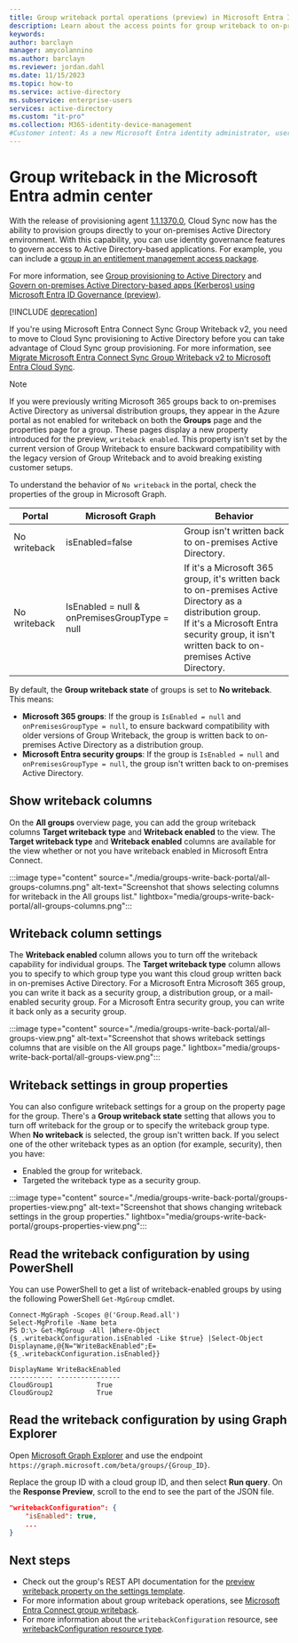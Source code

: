 ```yaml
---
title: Group writeback portal operations (preview) in Microsoft Entra ID
description: Learn about the access points for group writeback to on-premises Active Directory in the Azure portal.
keywords:
author: barclayn
manager: amycolannino
ms.author: barclayn
ms.reviewer: jordan.dahl
ms.date: 11/15/2023
ms.topic: how-to
ms.service: active-directory
ms.subservice: enterprise-users
services: active-directory
ms.custom: "it-pro"
ms.collection: M365-identity-device-management
#Customer intent: As a new Microsoft Entra identity administrator, user management is at the core of my work, so I need to understand the user management tools such as groups, administrator roles, and licenses to manage users.
---
```


# Group writeback in the Microsoft Entra admin center

With the release of provisioning agent [1.1.1370.0](~/identity/hybrid/cloud-sync/reference-version-history.md#1113700), Cloud Sync now has the ability to provision groups directly to your on-premises Active Directory environment. With this capability, you can use identity governance features to govern access to Active Directory-based applications. For example, you can include a [group in an entitlement management access package](~/id-governance/entitlement-management-group-writeback.md).

For more information, see [Group provisioning to Active Directory](~/identity/hybrid/cloud-sync/how-to-configure-entra-to-active-directory.md) and [Govern on-premises Active Directory-based apps (Kerberos) using Microsoft Entra ID Governance (preview)](~/identity/hybrid/cloud-sync/govern-on-premises-groups.md).

[!INCLUDE [deprecation](~/includes/gwb-v2-deprecation.md)]

If you're using Microsoft Entra Connect Sync Group Writeback v2, you need to move to Cloud Sync provisioning to Active Directory before you can take advantage of Cloud Sync group provisioning. For more information, see [Migrate Microsoft Entra Connect Sync Group Writeback v2 to Microsoft Entra Cloud Sync](~/identity/hybrid/cloud-sync/migrate-group-writeback.md).

>[!NOTE]
> If you were previously writing Microsoft 365 groups back to on-premises Active Directory as universal distribution groups, they appear in the Azure portal as not enabled for writeback on both the **Groups** page and the properties page for a group. These pages display a new property introduced for the preview, `writeback enabled`. This property isn't set by the current version of Group Writeback to ensure backward compatibility with the legacy version of Group Writeback and to avoid breaking existing customer setups.

To understand the behavior of `No writeback` in the portal, check the properties of the group in Microsoft Graph.

| Portal | Microsoft Graph| Behavior|
|--------|---------|---------|
| No writeback | isEnabled=false | Group isn't written back to on-premises Active Directory.|
| No writeback | IsEnabled = null & onPremisesGroupType = null | If it's a Microsoft 365 group, it's written back to on-premises Active Directory as a distribution group. </br> If it's a Microsoft Entra security group, it isn't written back to on-premises Active Directory. |

By default, the **Group writeback state** of groups is set to **No writeback**. This means:

- **Microsoft 365 groups**: If the group is ```IsEnabled = null``` and ```onPremisesGroupType = null```, to ensure backward compatibility with older versions of Group Writeback, the group is written back to on-premises Active Directory as a distribution group.
- **Microsoft Entra security groups**: If the group is ```IsEnabled = null``` and ```onPremisesGroupType = null```, the group isn't written back to on-premises Active Directory.

## Show writeback columns

On the **All groups** overview page, you can add the group writeback columns **Target writeback type** and **Writeback enabled** to the view. The **Target writeback type** and **Writeback enabled** columns are available for the view whether or not you have writeback enabled in Microsoft Entra Connect.

​:::image type="content" source="./media/groups-write-back-portal/all-groups-columns.png" alt-text="Screenshot that shows selecting columns for writeback in the All groups list." lightbox="media/groups-write-back-portal/all-groups-columns.png":::

## Writeback column settings

The **Writeback enabled** column allows you to turn off the writeback capability for individual groups. The **Target writeback type** column allows you to specify to which group type you want this cloud group written back in on-premises Active Directory. For a Microsoft Entra Microsoft 365 group, you can write it back as a security group, a distribution group, or a mail-enabled security group. For a Microsoft Entra security group, you can write it back only as a security group.

:::image type="content" source="./media/groups-write-back-portal/all-groups-view.png" alt-text="Screenshot that shows writeback settings columns that are visible on the All groups page." lightbox="media/groups-write-back-portal/all-groups-view.png":::

## Writeback settings in group properties

You can also configure writeback settings for a group on the property page for the group. There's a **Group writeback state** setting that allows you to turn off writeback for the group or to specify the writeback group type. When **No writeback** is selected, the group isn't written back. If you select one of the other writeback types as an option (for example, security), then you have:

- Enabled the group for writeback.
- Targeted the writeback type as a security group.

:::image type="content" source="./media/groups-write-back-portal/groups-properties-view.png" alt-text="Screenshot that shows changing writeback settings in the group properties." lightbox="media/groups-write-back-portal/groups-properties-view.png":::

## Read the writeback configuration by using PowerShell

You can use PowerShell to get a list of writeback-enabled groups by using the following PowerShell `Get-MgGroup` cmdlet.

```powershell-console
Connect-MgGraph -Scopes @('Group.Read.all')
Select-MgProfile -Name beta
PS D:\> Get-MgGroup -All |Where-Object {$_.writebackConfiguration.isEnabled -Like $true} |Select-Object Displayname,@{N="WriteBackEnabled";E={$_.writebackConfiguration.isEnabled}}

DisplayName WriteBackEnabled
----------- ----------------
CloudGroup1           True
CloudGroup2           True
```

## Read the writeback configuration by using Graph Explorer

Open [Microsoft Graph Explorer](https://developer.microsoft.com/graph/graph-explorer) and use the endpoint ```https://graph.microsoft.com/beta/groups/{Group_ID}```.

Replace the group ID with a cloud group ID, and then select **Run query**.
On the **Response Preview**, scroll to the end to see the part of the JSON file.

```json
"writebackConfiguration": {
    "isEnabled": true,
    ...
}
```

## Next steps

- Check out the group's REST API documentation for the [preview writeback property on the settings template](/graph/api/resources/group?view=graph-rest-beta&preserve-view=true).
- For more information about group writeback operations, see [Microsoft Entra Connect group writeback](~/identity/hybrid/connect/how-to-connect-group-writeback-v2.md).
- For more information about the `writebackConfiguration` resource, see [writebackConfiguration resource type](/graph/api/resources/writebackconfiguration?view=graph-rest-beta&preserve-view=true).
